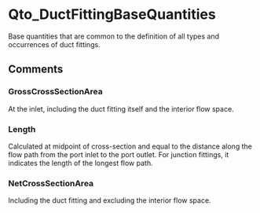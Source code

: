 # Qto_DuctFittingBaseQuantities

Base quantities that are common to the definition of all types and occurrences of duct fittings.
<!-- end of short definition -->

## Comments

### GrossCrossSectionArea

At the inlet, including the duct fitting itself and the interior flow space.

### Length

Calculated at midpoint of cross-section and equal to the distance along the flow path from the port inlet to the port outlet. For junction fittings, it indicates the length of the longest flow path.

### NetCrossSectionArea

Including the duct fitting and excluding the interior flow space.

